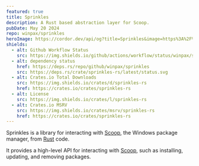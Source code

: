 ```yaml
---
featured: true
title: Sprinkles
description: A Rust based abstraction layer for Scoop.
pubDate: May 20 2024
repo: winpax/sprinkles
heroImage: https://cordor.dev/api/og?title=Sprinkles&image=https%3A%2F%2Fcordor.dev%2Femojis%2Fice-cream.svg
shields:
  - alt: Github Workflow Status
    src: https://img.shields.io/github/actions/workflow/status/winpax/sprinkles/build.yml
  - alt: dependency status
    href: https://deps.rs/repo/github/winpax/sprinkles
    src: https://deps.rs/crate/sprinkles-rs/latest/status.svg
  - alt: Crates.io Total Downloads
    src: https://img.shields.io/crates/d/sprinkles-rs
    href: https://crates.io/crates/sprinkles-rs
  - alt: License
    src: https://img.shields.io/crates/l/sprinkles-rs
  - alt: Crates.io MSRV
    src: https://img.shields.io/crates/msrv/sprinkles-rs
    href: https://crates.io/crates/sprinkles-rs
---
```


Sprinkles is a library for interacting with [Scoop](https://scoop.sh), the Windows package manager, from [Rust](https://www.rust-lang.org/) code.

It provides a high-level API for interacting with [Scoop](https://scoop.sh), such as installing, updating, and removing packages.
